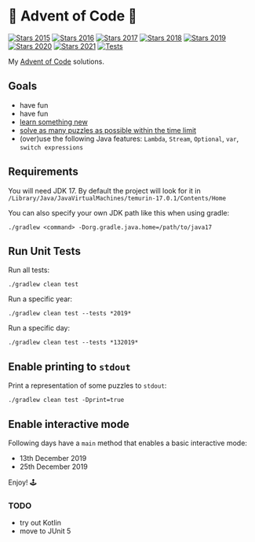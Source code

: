 
# 🎄 Advent of Code 🎅

[![Stars 2015](https://img.shields.io/static/v1?label=2015&message=28⭐&color=red)](https://adventofcode.com/2015)
[![Stars 2016](https://img.shields.io/static/v1?label=2016&message=20⭐&color=red)](https://adventofcode.com/2016)
[![Stars 2017](https://img.shields.io/static/v1?label=2017&message=20⭐&color=red)](https://adventofcode.com/2017)
[![Stars 2018](https://img.shields.io/static/v1?label=2018&message=50⭐&color=green)](https://adventofcode.com/2018)
[![Stars 2019](https://img.shields.io/static/v1?label=2019&message=50⭐&color=green)](https://adventofcode.com/2019)
[![Stars 2020](https://img.shields.io/static/v1?label=2020&message=50⭐&color=green)](https://adventofcode.com/2020)
[![Stars 2021](https://img.shields.io/static/v1?label=2021&message=26⭐&color=red)](https://adventofcode.com/2021)
[![Tests](https://github.com/cicaleseandrea/advent-of-code/actions/workflows/gradle.yml/badge.svg)](https://github.com/cicaleseandrea/advent-of-code/actions/workflows/gradle.yml)

My [Advent of Code](https://adventofcode.com/) solutions.


## Goals
- have fun
- have fun
- [learn something new](topics/README.md)
- [solve as many puzzles as possible within the time limit](https://www.reddit.com/r/adventofcode/comments/7m9mg8/all_years_all_days_solve_them_within_the_time/)
- (over)use the following Java features: `Lambda`, `Stream`, `Optional`, `var`, `switch expressions`


## Requirements
You will need JDK 17. By default the project will look for it in `/Library/Java/JavaVirtualMachines/temurin-17.0.1/Contents/Home`

You can also specify your own JDK path like this when using gradle:

`./gradlew <command> -Dorg.gradle.java.home=/path/to/java17`

## Run Unit Tests
Run all tests:

`./gradlew clean test`

Run a specific year:

`./gradlew clean test --tests *2019*`

Run a specific day:

`./gradlew clean test --tests *132019*`


## Enable printing to `stdout`
Print a representation of some puzzles to `stdout`:

`./gradlew clean test -Dprint=true`


## Enable interactive mode
Following days have a `main` method that enables a basic interactive mode:
- 13th December 2019
- 25th December 2019

Enjoy! 🕹️

### TODO
- try out Kotlin
- move to JUnit 5

